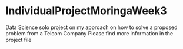 # IndividualProjectMoringaWeek3
Data Science solo project on my approach on how to solve a proposed problem from a Telcom Company
Please find more information in the project file
